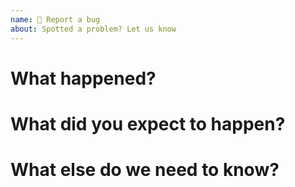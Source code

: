 ```yaml
---
name: 🐜 Report a bug
about: Spotted a problem? Let us know
---
```


# What happened?

<!-- Try to be as precise as possible. If you can a small reproducer example would be great! -->

# What did you expect to happen?

<!-- Please explain what would be the expected behavior for this particular case, ideally, with examples. -->

# What else do we need to know?

<!-- Include your platform, version, and any other information that seems relevant. -->
